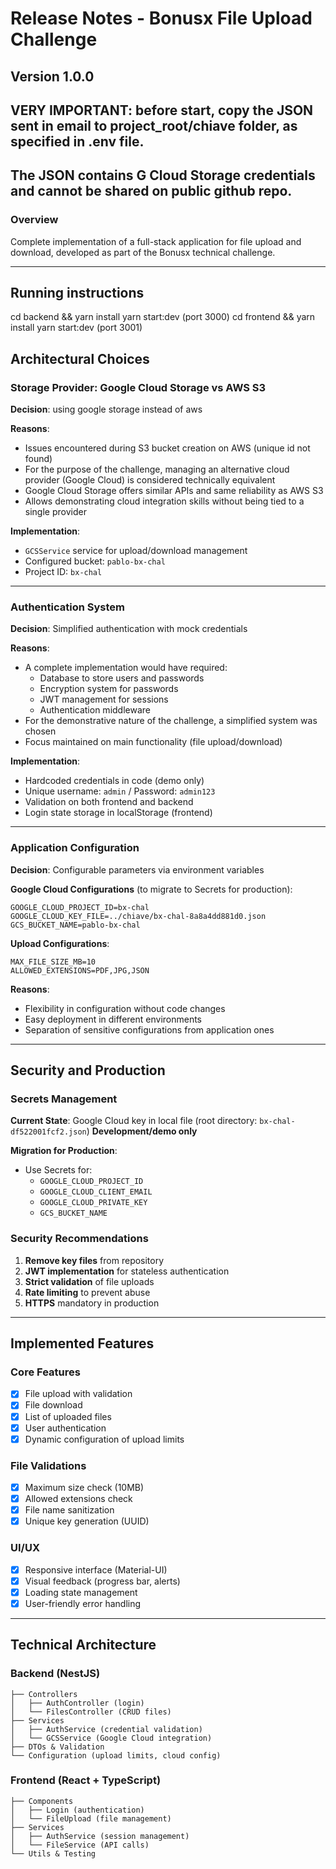 
# Release Notes - Bonusx File Upload Challenge

## Version 1.0.0

## VERY IMPORTANT: before start, copy the JSON sent in email to project_root/chiave folder, as specified in .env file. 
## The JSON contains G Cloud Storage credentials and cannot be shared on public github repo.

### Overview
Complete implementation of a full-stack application for file upload and download, developed as part of the Bonusx technical challenge.

---

## Running instructions
cd backend && yarn install
yarn start:dev (port 3000)
cd frontend && yarn install
yarn start:dev (port 3001)

## Architectural Choices

### Storage Provider: Google Cloud Storage vs AWS S3
**Decision**: using google storage instead of aws

**Reasons**:
- Issues encountered during S3 bucket creation on AWS (unique id not found)
- For the purpose of the challenge, managing an alternative cloud provider (Google Cloud) is considered technically equivalent
- Google Cloud Storage offers similar APIs and same reliability as AWS S3
- Allows demonstrating cloud integration skills without being tied to a single provider

**Implementation**:
- `GCSService` service for upload/download management
- Configured bucket: `pablo-bx-chal`
- Project ID: `bx-chal`

---

### Authentication System
**Decision**: Simplified authentication with mock credentials

**Reasons**:
- A complete implementation would have required:
  - Database to store users and passwords
  - Encryption system for passwords
  - JWT management for sessions
  - Authentication middleware
- For the demonstrative nature of the challenge, a simplified system was chosen
- Focus maintained on main functionality (file upload/download)

**Implementation**:
- Hardcoded credentials in code (demo only)
- Unique username: `admin` / Password: `admin123`
- Validation on both frontend and backend
- Login state storage in localStorage (frontend)

---

### Application Configuration
**Decision**: Configurable parameters via environment variables

**Google Cloud Configurations** (to migrate to Secrets for production):
```env
GOOGLE_CLOUD_PROJECT_ID=bx-chal
GOOGLE_CLOUD_KEY_FILE=../chiave/bx-chal-8a8a4dd881d0.json
GCS_BUCKET_NAME=pablo-bx-chal
```

**Upload Configurations**:
```env
MAX_FILE_SIZE_MB=10
ALLOWED_EXTENSIONS=PDF,JPG,JSON
```

**Reasons**:
- Flexibility in configuration without code changes
- Easy deployment in different environments
- Separation of sensitive configurations from application ones

---

## Security and Production

### Secrets Management
**Current State**: Google Cloud key in local file (root directory: `bx-chal-df522001fcf2.json`)
**Development/demo only**

**Migration for Production**:
- Use Secrets for:
  - `GOOGLE_CLOUD_PROJECT_ID`
  - `GOOGLE_CLOUD_CLIENT_EMAIL`  
  - `GOOGLE_CLOUD_PRIVATE_KEY`
  - `GCS_BUCKET_NAME`

### Security Recommendations
1. **Remove key files** from repository
2. **JWT implementation** for stateless authentication
3. **Strict validation** of file uploads
4. **Rate limiting** to prevent abuse
5. **HTTPS** mandatory in production

---

## Implemented Features

### Core Features
- [x] File upload with validation
- [x] File download
- [x] List of uploaded files
- [x] User authentication
- [x] Dynamic configuration of upload limits

### File Validations
- [x] Maximum size check (10MB)
- [x] Allowed extensions check
- [x] File name sanitization
- [x] Unique key generation (UUID)

### UI/UX
- [x] Responsive interface (Material-UI)
- [x] Visual feedback (progress bar, alerts)
- [x] Loading state management
- [x] User-friendly error handling

---

## Technical Architecture

### Backend (NestJS)
```
├── Controllers
│   ├── AuthController (login)
│   └── FilesController (CRUD files)
├── Services
│   ├── AuthService (credential validation)
│   └── GCSService (Google Cloud integration)
├── DTOs & Validation
└── Configuration (upload limits, cloud config)
```

### Frontend (React + TypeScript)
```
├── Components
│   ├── Login (authentication)
│   └── FileUpload (file management)
├── Services
│   ├── AuthService (session management)
│   └── FileService (API calls)
└── Utils & Testing
```
